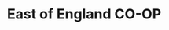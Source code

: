 ---
title: "East of England CO-OP"
url: /ipswich/east-of-england-co-op-high-street/
shop: supermarket
---